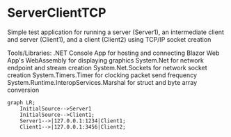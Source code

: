 # ServerClientTCP
Simple test application for running a server (Server1), an intermediate client and server (Client1), and a client (Client2) using TCP/IP socket creation

Tools/Libraries:
.NET Console App for hosting and connecting
Blazor Web App's WebAssembly for displaying graphics
System.Net for network endpoint and stream creation
System.Net.Sockets for network socket creation
System.Timers.Timer for clocking packet send frequency
System.Runtime.InteropServices.Marshal for struct and byte array conversion

```mermaid
graph LR;
    InitialSource-->Server1
    InitialSource-->Client1;
    Server1-->|127.0.0.1:1234|Client1;
    Client1-->|127.0.0.1:3456|Client2;
```